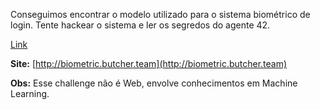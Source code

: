 Conseguimos encontrar o modelo utilizado para o sistema biométrico de login. Tente hackear o sistema e ler os segredos do agente 42.

[Link](https://cloud.ufscar.br:8080/v1/AUTH_c93b694078064b4f81afd2266a502511/static.pwn2win.party/biometriclogin_00c9ea4e4762f716ac4d300d6d9c2935639cc5e4d139b5790d765dcbeea539d0.tar.gz)



**Site:** [http://biometric.butcher.team](http://biometric.butcher.team)

**Obs:** Esse challenge não é Web, envolve conhecimentos em Machine Learning.
